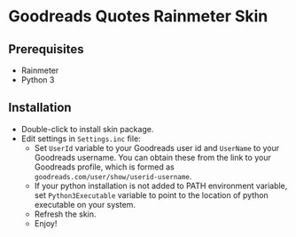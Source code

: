 # Goodreads Quotes Rainmeter Skin

## Prerequisites

- Rainmeter
- Python 3

## Installation

- Double-click to install skin package.
- Edit settings in `Settings.inc` file:
  - Set `UserId` variable to your Goodreads user id and `UserName` to your Goodreads username. You can obtain these from the link to your Goodreads profile, which is formed as `goodreads.com/user/show/userid-username`.
  - If your python installation is not added to PATH environment variable, set `Python3Executable` variable to point to the location of python executable on your system.
  - Refresh the skin.
  - Enjoy!
